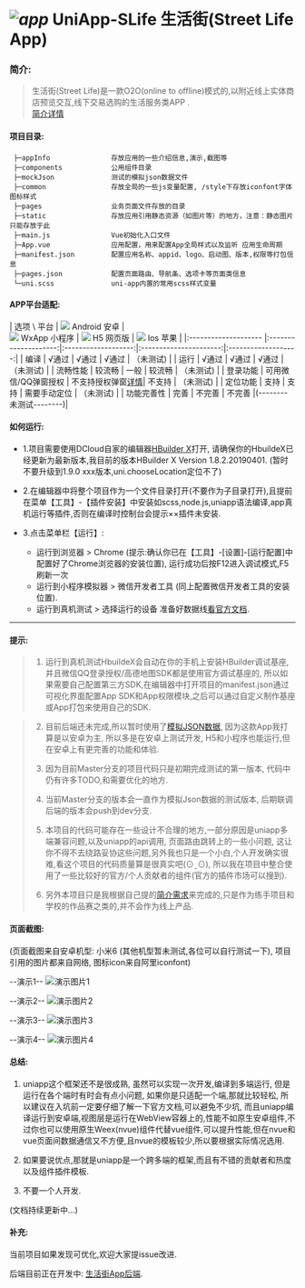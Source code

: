 # _![app](https://github.com/pjqdyd/UniApp-SLife/blob/dev/appInfo/appIcon/icon40.png)_ UniApp-SLife  生活街(Street Life App)

### 简介: 
>生活街(Street Life)是一款O2O(online to offline)模式的,以附近线上实体商店预览交互,线下交易选购的生活服务类APP .<br>[简介详情](https://github.com/pjqdyd/UniApp-SLife/blob/master/appInfo/introduction/slife.md)

#### 项目目录:
```
 ├─appInfo               存放应用的一些介绍信息,演示,截图等
 ├─components            公用组件目录
 ├─mockJson              测试的模拟json数据文件
 ├─common                存放全局的一些js变量配置, /style下存放iconfont字体图标样式
 ├─pages                 业务页面文件存放的目录
 ├─static                存放应用引用静态资源（如图片等）的地方，注意：静态图片只能存放于此
 ├─main.js               Vue初始化入口文件
 ├─App.vue               应用配置，用来配置App全局样式以及监听 应用生命周期
 ├─manifest.json         配置应用名称、appid、logo、启动图、版本,权限等打包信息
 ├─pages.json            配置页面路由、导航条、选项卡等页面类信息
 └─uni.scss              uni-app内置的常用scss样式变量
```
#### APP平台适配:

 |       选项 \ 平台     |      ![](https://github.com/pjqdyd/UniApp-SLife/blob/master/appInfo/demoIcon/android.png) Android 安卓    |   
                               ![](https://github.com/pjqdyd/UniApp-SLife/blob/master/appInfo/demoIcon/wx.png) WxApp 小程序          |
                               ![](https://github.com/pjqdyd/UniApp-SLife/blob/master/appInfo/demoIcon/H5.png) H5 网页版             | 
                               ![](https://github.com/pjqdyd/UniApp-SLife/blob/master/appInfo/demoIcon/IOS.png) Ios 苹果             |
 |:-------------------- |:--------------------:|:-------------------:|:----------------------:|:-------------------:|
 |        编译     |      √通过            |    √通过                                            |       √通过     |   （未测试)    |
 |        运行     |      √通过            |    √通过                                            |       √通过     |   （未测试)    |
 |    流畅性能     |      较流畅           |     一般                                             |       较流畅    |   （未测试)    |
 |    登录功能     |  可用微信/QQ弹窗授权   | 不支持授权弹窗[详情](http://ask.dcloud.net.cn/question/59833)| 不支持   |  （未测试)     |
 |    定位功能     |      支持             |    支持                                              |   需要手动定位  |  （未测试)     |
 |   功能完善性    |      完善             |    不完善                                            |       不完善 |(--------未测试--------)|


#### 如何运行:

 * 1.项目需要使用DCloud自家的编辑器[HBuilder X](https://www.dcloud.io/hbuilderx.html)打开, 请确保你的HbuildeX已经更新为最新版本,我目前的版本HBuilder X  Version 1.8.2.20190401. (暂时不要升级到1.9.0 xxx版本,uni.chooseLocation定位不了)
 
 * 2.在编辑器中将整个项目作为一个文件目录打开(不要作为子目录打开),且提前在菜单【工具】-【插件安装】中安装如scss,node.js,uniapp语法编译,app真机运行等插件,否则在编译时控制台会提示××插件未安装.
     
 * 3.点击菜单栏【运行】: 
   * 运行到浏览器 > Chrome (提示:确认你已在【工具】-[设置]-[运行配置]中配置好了Chrome浏览器的安装位置), 运行成功后按F12进入调试模式,F5刷新一次
   * 运行到小程序模拟器 > 微信开发者工具 (同上配置微信开发者工具的安装位置).
   * 运行到真机测试 > 选择运行的设备 准备好数据线[看官方文档](https://uniapp.dcloud.io/quickstart?id=%E8%BF%90%E8%A1%8Cuni-app).
 
 ---
 
#### 提示:

> 1. 运行到真机测试HbuildeX会自动在你的手机上安装HBuilder调试基座,并且微信QQ登录授权/高德地图SDK都是使用官方调试基座的, 所以如果需要自己配置第三方SDK,在编辑器中打开项目的manifest.json通过可视化界面配置App SDK和App权限模块,之后可以通过自定义制作基座或App打包来使用自己的SDK.

> 2. 目前后端还未完成,所以暂时使用了[模拟JSON数据](https://github.com/pjqdyd/UniApp-SLife/tree/master/mockJson), 因为这款App我打算是以安卓为主, 所以多是在安卓上测试开发, H5和小程序也能运行,但在安卓上有更完善的功能和体验. 
>
> 3. 因为目前Master分支的项目代码只是初期完成测试的第一版本, 代码中仍有许多TODO,和需要优化的地方.   
>
> 4. 当前Master分支的版本会一直作为模拟Json数据的测试版本, 后期联调后端的版本会push到dev分支. 
>
> 5. 本项目的代码可能存在一些设计不合理的地方,一部分原因是uniapp多端兼容问题,以及uniapp的api调用, 页面路由跳转上的一些小问题, 这让你不得不去绕路妥协这些问题,另外我也只是一个小白,个人开发确实很难,看这个项目的代码质量算是很真实吧(⊙ˍ⊙), 所以我在项目中整合使用了一些比较好的官方/个人贡献者的组件(官方的插件市场可以搜到).
>
> 6. 另外本项目只是我根据自己提的[简介需求](https://github.com/pjqdyd/UniApp-SLife/blob/master/appInfo/introduction/slife.md)来完成的,只是作为练手项目和学校的作品赛之类的,并不会作为线上产品.

#### 页面截图:
    
  (页面截图来自安卓机型: 小米6 (其他机型暂未测试,各位可以自行测试一下), 项目引用的图片都来自网络, 图标icon来自阿里iconfont)
 
       
  --演示1--
   ![演示图片1](https://github.com/pjqdyd/UniApp-SLife/blob/master/appInfo/demoPhoto/slife1.jpg)
   
  --演示2--
  ![演示图片2](https://github.com/pjqdyd/UniApp-SLife/blob/master/appInfo/demoPhoto/slife2.jpg)
  
  --演示3--
  ![演示图片3](https://github.com/pjqdyd/UniApp-SLife/blob/master/appInfo/demoPhoto/slife3.jpg)
  
  --演示4--
  ![演示图片4](https://github.com/pjqdyd/UniApp-SLife/blob/master/appInfo/demoPhoto/slife4.jpg)


#### 总结:
     
   1. uniapp这个框架还不是很成熟, 虽然可以实现一次开发,编译到多端运行, 但是运行在各个端时有时会有点小问题, 如果你是只适配一个端,那就比较轻松, 所以建议在入坑前一定要仔细了解一下官方文档,可以避免不少坑, 而且uniapp编译运行到安卓端,视图层是运行在WebView容器上的,性能不如原生安卓组件,不过你也可以使用原生Weex(nvue)组件代替vue组件,可以提升性能,但在nvue和vue页面间数据通信又不方便,且nvue的模板较少,所以要根据实际情况选用.
   
   2. 如果要说优点,那就是uniapp是一个跨多端的框架,而且有不错的贡献者和热度以及组件插件模板.
   
   3. 不要一个人开发.
   
   
   (文档持续更新中...)
   
   
   
 #### 补充:
 
   当前项目如果发现可优化,欢迎大家提issue改进.
 
   后端目前正在开发中: [生活街App后端](https://github.com/pjqdyd/SLife-Dev).

   
   
   
